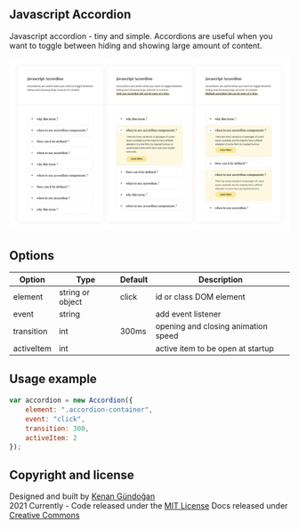 ## Javascript Accordion
Javascript accordion - tiny and simple.
Accordions are useful when you want to toggle between hiding and showing large amount of content.

![Javascript Accordion](https://raw.githubusercontent.com/kenangundogan/javascript-accodion/main/asset/javascript-accordion-cover.png)

## Options
Option | Type | Default | Description
------ | ---- | ------- | -----------
element | string or object | click | id or class DOM element
event | string |  | add event listener
transition | int | 300ms | opening and closing animation speed
activeItem | int |  | active item to be open at startup

## Usage example
```javascript
var accordion = new Accordion({
    element: ".accordion-container",
    event: "click",
    transition: 300,
    activeItem: 2
});
```

## Copyright and license
Designed and built by [Kenan Gündoğan](https://www.linkedin.com/in/kenangundogan/)
<br>
2021 Currently - Code released under the [MIT License](https://github.com/kenangundogan/javascript-accodion/blob/master/LICENSE)
Docs released under [Creative Commons](https://creativecommons.org/licenses/by/3.0/)
